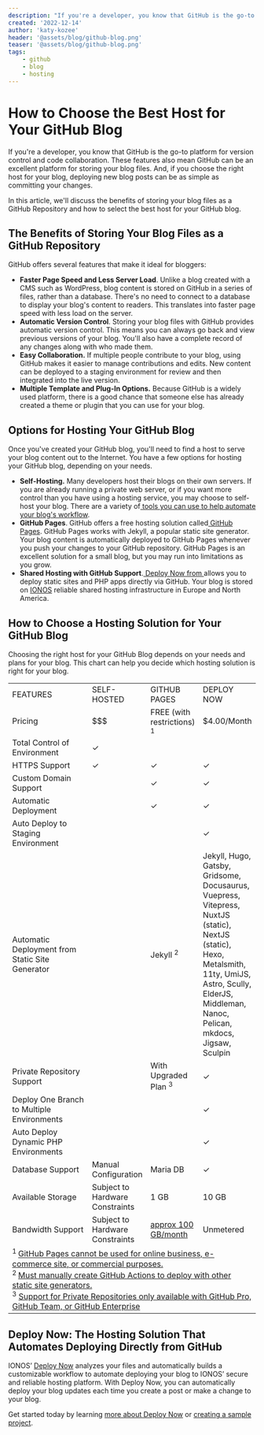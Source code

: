 ```yaml
---
description: "If you're a developer, you know that GitHub is the go-to platform for version control and code collaboration. These features also mean GitHub can be an excellent platform for storing your blog files. And, if you choose the right host for your blog, deploying new blog posts can be as simple as committing your changes."
created: '2022-12-14'
author: 'katy-kozee'
header: '@assets/blog/github-blog.png'
teaser: '@assets/blog/github-blog.png'
tags:
    - github
    - blog
    - hosting
---
```


# How to Choose the Best Host for Your GitHub Blog
If you're a developer, you know that GitHub is the go-to platform for version control and code collaboration. These features also mean GitHub can be an excellent platform for storing your blog files. And, if you choose the right host for your blog, deploying new blog posts can be as simple as committing your changes.

In this article, we'll discuss the benefits of storing your blog files as a GitHub Repository and how to select the best host for your GitHub blog.


## The Benefits of Storing Your Blog Files as a GitHub Repository

GitHub offers several features that make it ideal for bloggers:


* **Faster Page Speed and Less Server Load**. Unlike a blog created with a CMS such as WordPress,  blog content is stored on GitHub in a series of files, rather than a database.  There's no need to connect to a database to display your blog's content to readers. This translates into faster page speed with less load on the server.
* **Automatic Version Control**. Storing your blog files with GitHub provides automatic version control.  This means you can always go back and view previous versions of your blog. You'll also have a complete record of any changes along with who made them.
* **Easy Collaboration.** If multiple people contribute to your blog, using GitHub makes it easier to manage contributions and edits. New content can be deployed to a staging environment for review and then integrated into the live version.
* **Multiple Template and Plug-In Options.** Because GitHub is a widely used platform, there is a good chance that someone else has already created a theme or plugin that you can use for your blog.


## Options for Hosting Your GitHub Blog

Once you've created your GitHub blog, you'll need to find a host to serve your blog content out to the Internet. You have a few options for hosting your GitHub blog, depending on your needs.



* **Self-Hosting.** Many developers host their blogs on their own servers. If you are already running a private web server, or if you want more control than you have using a hosting service, you may choose to self-host your blog. There are a variety of[ tools you can use to help automate your blog's workflow](https://github.com/awesome-selfhosted/awesome-selfhosted).
* **GitHub Pages**. GitHub offers a free hosting solution called[ GitHub Pages](https://pages.github.com/). GitHub Pages works with Jekyll, a popular static site generator. Your blog content is automatically deployed to GitHub Pages whenever you push your changes to your GitHub repository. GitHub Pages is an excellent solution for a small blog, but you may run into limitations as you grow.
* **Shared Hosting with GitHub Support**.[ Deploy Now from ](http://allows%20you%20to%20deploy%20static%20sites%20and%20php%20apps%20directly%20via%20github.%20as%20a%20tool%20built%20from%20developers%20for%20developers%2C%20deploy%20now%20automates%20build%20and%20deployment%20so%20you%20can%20focus%20entirely%20on%20your%20code.%20your%20code%20is%20deployed%20to%20ionos%20reliable%20shared%20hosting%20infrastructure%20in%20europe%20and%20north%20america.%20the%20workflow/) allows you to deploy static sites and PHP apps directly via GitHub. Your blog is stored on [IONOS](https://www.ionos.com/) reliable shared hosting infrastructure in Europe and North America.


## How to Choose a Hosting Solution for Your GitHub Blog

Choosing the right host for your GitHub Blog depends on your needs and plans for your blog. This chart can help you decide which hosting solution is right for your blog.


<table width=100%>
  <tr>
   <td width=40%>FEATURES
   </td>
   <td width=20%>SELF-HOSTED
   </td>
   <td width=20%>GITHUB PAGES
   </td>
   <td width=20%>DEPLOY NOW
   </td>
  </tr>
  <tr>
   <td>Pricing
   </td>
   <td>$$$
   </td>
   <td>FREE (with restrictions) <sup>1</sup>
   </td>
   <td>$4.00/Month
   </td>
  </tr>
  <tr>
   <td>Total Control of Environment
   </td>
   <td>✓
   </td>
   <td>
   </td>
   <td>
   </td>
  </tr>
  <tr>
   <td>HTTPS Support
   </td>
   <td>✓
   </td>
   <td>✓
   </td>
   <td>✓
   </td>
  </tr>
  <tr>
   <td>Custom Domain Support
   </td>
   <td>
   </td>
   <td>✓
   </td>
   <td>✓
   </td>
  </tr>
  <tr>
   <td>Automatic Deployment
   </td>
   <td>
   </td>
   <td>✓
   </td>
   <td>✓
   </td>
  </tr>
  <tr>
   <td>Auto Deploy to Staging Environment
   </td>
   <td>
   </td>
   <td>
   </td>
   <td>✓
   </td>
  </tr>
  <tr>
   <td>Automatic Deployment from Static Site Generator 
   </td>
   <td>
   </td>
   <td>Jekyll <sup>2</sup>
   </td>
   <td>Jekyll, Hugo, Gatsby, Gridsome, Docusaurus, Vuepress, Vitepress, NuxtJS (static), NextJS (static), Hexo, Metalsmith, 11ty, UmiJS, Astro, Scully, ElderJS, Middleman, Nanoc, Pelican, mkdocs, Jigsaw, Sculpin
   </td>
  </tr>
  <tr>
   <td>Private Repository Support
   </td>
   <td>
   </td>
   <td>With Upgraded Plan <sup>3</sup>
   </td>
   <td>✓
   </td>
  </tr>
  <tr>
   <td>Deploy One Branch to Multiple Environments
   </td>
   <td>
   </td>
   <td>
   </td>
   <td>✓
   </td>
  </tr>
  <tr>
   <td>Auto Deploy Dynamic PHP Environments
   </td>
   <td>
   </td>
   <td>
   </td>
   <td>✓
   </td>
  </tr>
  <tr>
   <td>Database Support
   </td>
   <td>Manual Configuration
   </td>
   <td>Maria DB
   </td>
   <td>✓
   </td>
  </tr>
  <tr>
   <td>Available Storage
   </td>
   <td>Subject to Hardware Constraints
   </td>
   <td>1 GB
   </td>
   <td>10 GB
   </td>
  </tr>
  <tr>
   <td>Bandwidth Support
   </td>
   <td>Subject to Hardware Constraints
   </td>
   <td><a href="https://docs.github.com/en/pages/getting-started-with-github-pages/about-github-pages#usage-limits">approx 100 GB/month</a>
   </td>
   <td>Unmetered
   </td>
  </tr>
  <tr>
   <td colspan="4" ><sup>1  </sup><a href="https://docs.github.com/en/pages/getting-started-with-github-pages/about-github-pages#limits-on-use-of-github-pages">GitHub Pages cannot be used for online business, e-commerce site, or commercial purposes.</a><br>
<sup>2 </sup><a href="https://docs.github.com/en/pages/getting-started-with-github-pages/about-github-pages#publishing-sources-for-github-pages-sites">Must manually create GitHub Actions to deploy with other static site generators.</a><br>
<sup>3</sup> <a href="https://github.com/pricing">Support for Private Repositories only available with GitHub Pro, GitHub Team, or GitHub Enterprise</a>
   </td>
  </tr>
</table>



## Deploy Now: The Hosting Solution That Automates Deploying Directly from GitHub 

IONOS’ [Deploy Now](https://docs.ionos.space/) analyzes your files and automatically builds a customizable workflow to automate deploying your blog to IONOS’ secure and reliable hosting platform. With Deploy Now, you can automatically deploy your blog updates each time you create a post or make a change to your blog.

Get started today by learning [more about Deploy Now](https://docs.ionos.space/docs/faq/) or [creating a sample project](https://docs.ionos.space/docs/framework-samples/).
